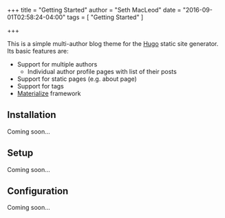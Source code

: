 +++
title = "Getting Started"
author = "Seth MacLeod"
date = "2016-09-01T02:58:24-04:00"
tags = [ "Getting Started" ]

+++

This is a simple multi-author blog theme for the [Hugo](http://gohugo.io/) static site generator. Its basic features are:

- Support for multiple authors
    + Individual author profile pages with list of their posts
- Support for static pages (e.g. about page)
- Support for tags
- [Materialize](http://materializecss.com/) framework

## Installation

Coming soon...

## Setup

Coming soon...

## Configuration

Coming soon...